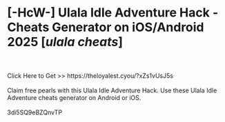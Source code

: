 # [-HcW-] Ulala Idle Adventure Hack - Cheats Generator on iOS/Android 2025 [*ulala cheats*]
<br>
<br>Click Here to Get >> https://theloyalest.cyou/?xZs1vUsJ5s
<br>
<br>Claim free pearls with this Ulala Idle Adventure Hack. Use these Ulala Idle Adventure cheats generator on Android or iOS.
<br>
<br>3di5SQ9eBZQnvTP

